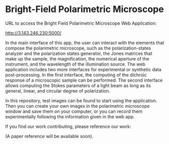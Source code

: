 # Bright-Field Polarimetric Microscope

URL to access the Bright Field Polarimetric Microscope Web Application:

http://3.143.246.230:5000/

In the main interface of this app, the user can interact with the elements that compose the polarimetric microscope, such as the polarization-states analyzer and the polarization states generator, the Jones matrices that make up the sample, the magnification, the numerical aperture of the instrument, and the wavelength of the illumination source. The web application includes two more interfaces for experimental or synthetic data post-processing. In the first interface, the computing of the dichroic response of a microscopic sample can be performed. The second interface allows computing the Stokes parameters of a light beam as long as its general, linear, and circular degree of polarization.

In this repository, test images can be found to start using the application. Then you can create your own images in the polarimetric microscope window and save them on your computer, or you can record them experimentally following the information given in the web app. 

If you find our work contributing, please reference our work:

(A paper reference will be available soon).

